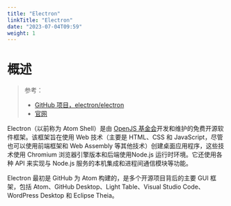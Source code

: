 ```yaml
---
title: "Electron"
linkTitle: "Electron"
date: "2023-07-04T09:59"
weight: 1
---
```


# 概述

> 参考：
> 
> - [GitHub 项目，electron/electron](https://github.com/electron/electron)
> - [官网](https://www.electronjs.org/)

Electron（以前称为 Atom Shell）是由 [OpenJS 基金会](https://en.wikipedia.org/wiki/OpenJS_Foundation)开发和维护的免费开源软件框架。该框架旨在使用 Web 技术（主要是 HTML、CSS 和 JavaScript，尽管也可以使用前端框架和 Web Assembly 等其他技术）创建桌面应用程序，这些技术使用 Chromium 浏览器引擎版本和后端使用Node.js 运行时环境。它还使用各种 API 来实现与 Node.js 服务的本机集成和进程间通信模块等功能。

Electron 最初是 GitHub 为 Atom 构建的，是多个开源项目背后的主要 GUI 框架，包括 Atom、GitHub Desktop、Light Table、Visual Studio Code、WordPress Desktop 和 Eclipse Theia。

